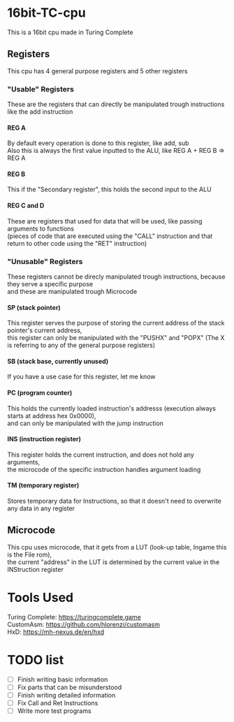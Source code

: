 # 16bit-TC-cpu
This is a 16bit cpu made in Turing Complete
## Registers
This cpu has 4 general purpose registers and 5 other registers
### "Usable" Registers
These are the registers that can directly be manipulated trough instructions like the add instruction
#### REG A
By default every operation is done to this register, like add, sub  
Also this is always the first value inputted to the ALU, like REG A + REG B => REG A  
#### REG B
This if the "Secondary register", this holds the second input to the ALU
#### REG C and D
These are registers that used for data that will be used, like passing arguments to functions   
(pieces of code that are executed using the "CALL" instruction and that return to other code using the "RET" instruction)
### "Unusable" Registers
These registers cannot be direcly manipulated trough instructions, because they serve a specific purpose  
and these are manipulated trough Microcode
#### SP (stack pointer)
This register serves the purpose of storing the current address of the stack pointer's current address,  
this register can only be manipulated with the "PUSHX" and "POPX" (The X is referring to any of the general purpose registers)
#### SB (stack base, currently unused)
If you have a use case for this register, let me know
#### PC (program counter)
This holds the currently loaded instruction's addresss (execution always starts at address hex 0x0000),  
and can only be manipulated with the jump instruction
#### INS (instruction register)
This register holds the current instruction, and does not hold any arguments,  
the microcode of the specific instruction handles argument loading
#### TM (temporary register)
Stores temporary data for Instructions, so that it doesn't need to overwrite any data in any register
## Microcode
This cpu uses microcode, that it gets from a LUT (look-up table, Ingame this is the File rom),  
the current "address" in the LUT is determined by the current value in the INStruction register
# Tools Used
Turing Complete: https://turingcomplete.game  
CustomAsm: https://github.com/hlorenzi/customasm  
HxD: https://mh-nexus.de/en/hxd  
# TODO list
- [ ] Finish writing basic information
- [ ] Fix parts that can be misunderstood
- [ ] Finish writing detailed information
- [ ] Fix Call and Ret Instructions
- [ ] Write more test programs
